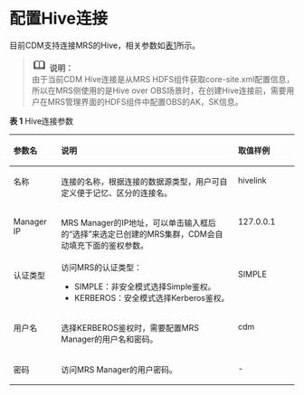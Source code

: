 # 配置Hive连接<a name="dayu_01_0026"></a>

目前CDM支持连接MRS的Hive，相关参数如[表1](#zh-cn_topic_0108618545_table6441152003419)所示。

>![](public_sys-resources/icon-note.gif) **说明：**   
>由于当前CDM Hive连接是从MRS HDFS组件获取core-site.xml配置信息，所以在MRS侧使用的是Hive over OBS场景时，在创建Hive连接前，需要用户在MRS管理界面的HDFS组件中配置OBS的AK，SK信息。  

**表 1**  Hive连接参数

<a name="zh-cn_topic_0108618545_table6441152003419"></a>
<table><thead align="left"><tr id="zh-cn_topic_0108618545_row15441220123417"><th class="cellrowborder" valign="top" width="16.72%" id="mcps1.2.4.1.1"><p id="zh-cn_topic_0108618545_p18441202093413"><a name="zh-cn_topic_0108618545_p18441202093413"></a><a name="zh-cn_topic_0108618545_p18441202093413"></a>参数名</p>
</th>
<th class="cellrowborder" valign="top" width="62.1%" id="mcps1.2.4.1.2"><p id="zh-cn_topic_0108618545_p1544152053412"><a name="zh-cn_topic_0108618545_p1544152053412"></a><a name="zh-cn_topic_0108618545_p1544152053412"></a>说明</p>
</th>
<th class="cellrowborder" valign="top" width="21.18%" id="mcps1.2.4.1.3"><p id="zh-cn_topic_0108618545_p4441112010341"><a name="zh-cn_topic_0108618545_p4441112010341"></a><a name="zh-cn_topic_0108618545_p4441112010341"></a>取值样例</p>
</th>
</tr>
</thead>
<tbody><tr id="zh-cn_topic_0108618545_row11441182012346"><td class="cellrowborder" valign="top" width="16.72%" headers="mcps1.2.4.1.1 "><p id="zh-cn_topic_0108618545_p4456620113417"><a name="zh-cn_topic_0108618545_p4456620113417"></a><a name="zh-cn_topic_0108618545_p4456620113417"></a>名称</p>
</td>
<td class="cellrowborder" valign="top" width="62.1%" headers="mcps1.2.4.1.2 "><p id="zh-cn_topic_0108618545_p6456820183418"><a name="zh-cn_topic_0108618545_p6456820183418"></a><a name="zh-cn_topic_0108618545_p6456820183418"></a>连接的名称，根据连接的数据源类型，用户可自定义便于记忆、区分的连接名。</p>
</td>
<td class="cellrowborder" valign="top" width="21.18%" headers="mcps1.2.4.1.3 "><p id="zh-cn_topic_0108618545_p13456112023418"><a name="zh-cn_topic_0108618545_p13456112023418"></a><a name="zh-cn_topic_0108618545_p13456112023418"></a>hivelink</p>
</td>
</tr>
<tr id="zh-cn_topic_0108618545_row2456122053415"><td class="cellrowborder" valign="top" width="16.72%" headers="mcps1.2.4.1.1 "><p id="zh-cn_topic_0108618545_p13456172019344"><a name="zh-cn_topic_0108618545_p13456172019344"></a><a name="zh-cn_topic_0108618545_p13456172019344"></a>Manager IP</p>
</td>
<td class="cellrowborder" valign="top" width="62.1%" headers="mcps1.2.4.1.2 "><p id="zh-cn_topic_0108618545_p1345602010341"><a name="zh-cn_topic_0108618545_p1345602010341"></a><a name="zh-cn_topic_0108618545_p1345602010341"></a>MRS Manager的IP地址，可以单击输入框后的<span class="uicontrol" id="zh-cn_topic_0108618545_zh-cn_topic_0108275286_uicontrol926725316310"><a name="zh-cn_topic_0108618545_zh-cn_topic_0108275286_uicontrol926725316310"></a><a name="zh-cn_topic_0108618545_zh-cn_topic_0108275286_uicontrol926725316310"></a>“选择”</span>来选定已创建的MRS集群，CDM会自动填充下面的鉴权参数。</p>
</td>
<td class="cellrowborder" valign="top" width="21.18%" headers="mcps1.2.4.1.3 "><p id="zh-cn_topic_0108618545_p13456420143418"><a name="zh-cn_topic_0108618545_p13456420143418"></a><a name="zh-cn_topic_0108618545_p13456420143418"></a>127.0.0.1</p>
</td>
</tr>
<tr id="zh-cn_topic_0108618545_row4332334184015"><td class="cellrowborder" valign="top" width="16.72%" headers="mcps1.2.4.1.1 "><p id="zh-cn_topic_0108618545_p06421125396"><a name="zh-cn_topic_0108618545_p06421125396"></a><a name="zh-cn_topic_0108618545_p06421125396"></a>认证类型</p>
</td>
<td class="cellrowborder" valign="top" width="62.1%" headers="mcps1.2.4.1.2 "><div class="p" id="zh-cn_topic_0108618545_p3642111243916"><a name="zh-cn_topic_0108618545_p3642111243916"></a><a name="zh-cn_topic_0108618545_p3642111243916"></a>访问MRS的认证类型：<a name="zh-cn_topic_0108618545_zh-cn_topic_0108275286_ul552304715358"></a><a name="zh-cn_topic_0108618545_zh-cn_topic_0108275286_ul552304715358"></a><ul id="zh-cn_topic_0108618545_zh-cn_topic_0108275286_ul552304715358"><li>SIMPLE：非安全模式选择Simple鉴权。</li><li>KERBEROS：安全模式选择Kerberos鉴权。</li></ul>
</div>
</td>
<td class="cellrowborder" valign="top" width="21.18%" headers="mcps1.2.4.1.3 "><p id="zh-cn_topic_0108618545_p76428123396"><a name="zh-cn_topic_0108618545_p76428123396"></a><a name="zh-cn_topic_0108618545_p76428123396"></a>SIMPLE</p>
</td>
</tr>
<tr id="zh-cn_topic_0108618545_row16456152011347"><td class="cellrowborder" valign="top" width="16.72%" headers="mcps1.2.4.1.1 "><p id="zh-cn_topic_0108618545_p94561620113420"><a name="zh-cn_topic_0108618545_p94561620113420"></a><a name="zh-cn_topic_0108618545_p94561620113420"></a>用户名</p>
</td>
<td class="cellrowborder" valign="top" width="62.1%" headers="mcps1.2.4.1.2 "><p id="zh-cn_topic_0108618545_p64738206349"><a name="zh-cn_topic_0108618545_p64738206349"></a><a name="zh-cn_topic_0108618545_p64738206349"></a>选择KERBEROS鉴权时，需要配置MRS Manager的用户名和密码。</p>
</td>
<td class="cellrowborder" valign="top" width="21.18%" headers="mcps1.2.4.1.3 "><p id="zh-cn_topic_0108618545_p3473020113416"><a name="zh-cn_topic_0108618545_p3473020113416"></a><a name="zh-cn_topic_0108618545_p3473020113416"></a>cdm</p>
</td>
</tr>
<tr id="zh-cn_topic_0108618545_row20456320123419"><td class="cellrowborder" valign="top" width="16.72%" headers="mcps1.2.4.1.1 "><p id="zh-cn_topic_0108618545_p647322020346"><a name="zh-cn_topic_0108618545_p647322020346"></a><a name="zh-cn_topic_0108618545_p647322020346"></a>密码</p>
</td>
<td class="cellrowborder" valign="top" width="62.1%" headers="mcps1.2.4.1.2 "><p id="zh-cn_topic_0108618545_p174737206340"><a name="zh-cn_topic_0108618545_p174737206340"></a><a name="zh-cn_topic_0108618545_p174737206340"></a>访问MRS Manager的用户密码。</p>
</td>
<td class="cellrowborder" valign="top" width="21.18%" headers="mcps1.2.4.1.3 "><p id="zh-cn_topic_0108618545_p204731920153414"><a name="zh-cn_topic_0108618545_p204731920153414"></a><a name="zh-cn_topic_0108618545_p204731920153414"></a>-</p>
</td>
</tr>
</tbody>
</table>

